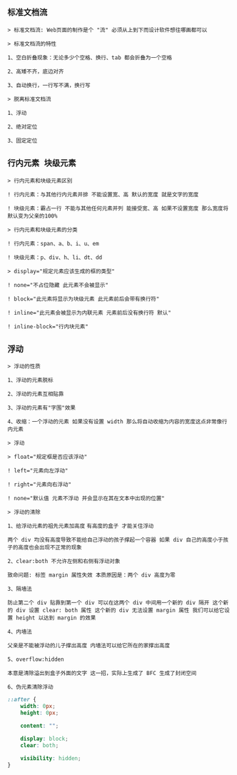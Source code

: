 `标准文档流`
--

`> 标准文档流: Web页面的制作是个 "流" 必须从上到下而设计软件想往哪画都可以`

`> 标准文档流的特性`

`1、空白折叠现象：无论多少个空格、换行、tab 都会折叠为一个空格`

`2、高矮不齐，底边对齐`

`3、自动换行，一行写不满，换行写`

`> 脱离标准文档流`

`1、浮动`

`2、绝对定位`

`3、固定定位`

`行内元素 块级元素`
--

`> 行内元素和块级元素区别`

`! 行内元素：与其他行内元素并排 不能设置宽、高 默认的宽度 就是文字的宽度`

`! 块级元素：霸占一行 不能与其他任何元素并列 能接受宽、高 如果不设置宽度 那么宽度将默认变为父亲的100%`

`> 行内元素和块级元素的分类`

`! 行内元素：span、a、b、i、u、em`

`! 块级元素：p、div、h、li、dt、dd`

`> display="规定元素应该生成的框的类型"`

`! none="不占位隐藏 此元素不会被显示"`

`! block="此元素将显示为块级元素 此元素前后会带有换行符"`

`! inline="此元素会被显示为内联元素 元素前后没有换行符 默认"`

`! inline-block="行内块元素"`

`浮动`
--

`> 浮动的性质`

`1、浮动的元素脱标`

`2、浮动的元素互相贴靠`

`3、浮动的元素有"字围"效果`

`4、收缩：一个浮动的元素 如果没有设置 width 那么将自动收缩为内容的宽度这点非常像行内元素`

`> 浮动`

`> float="规定框是否应该浮动"`

`! left="元素向左浮动"`

`! right="元素向右浮动"`

`! none="默认值 元素不浮动 并会显示在其在文本中出现的位置"`

`> 浮动的清除`

`1、给浮动元素的祖先元素加高度` `有高度的盒子 才能关住浮动`

`两个 div 均没有高度导致不能给自己浮动的孩子撑起一个容器 如果 div 自己的高度小于孩子的高度也会出现不正常的现象`

`2、clear:both 不允许左侧和右侧有浮动对象`

`致命问题: 标签 margin 属性失效 本质原因是：两个 div 高度为零`

`3、隔墙法`

`防止第二个 div 贴靠到第一个 div 可以在这两个 div 中间用一个新的 div 隔开 这个新的 div 设置 clear: both 属性 这个新的 div 无法设置 margin 属性 我们可以给它设置 height 以达到 margin 的效果`

`4、内墙法`

`父亲是不能被浮动的儿子撑出高度 内墙法可以给它所在的家撑出高度`

`5、overflow:hidden`

`本意是清除溢出到盒子外面的文字 这一招，实际上生成了 BFC 生成了封闭空间`

`6、伪元素清除浮动`

```css
::after {
    width: 0px;
    height: 0px;

    content: "";

    display: block;
    clear: both;

    visibility: hidden;
}
```
